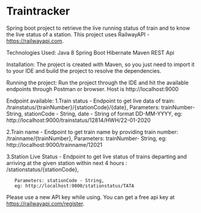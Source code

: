 # Traintracker

Spring boot project to retrieve the live running status of train and to know the live status of a station.
This project uses RailwayAPI - https://railwayapi.com.

Technologies Used:
Java 8
Spring Boot
Hibernate
Maven
REST Api

Installation:
The project is created with Maven, so you just need to import it to your IDE and build the project to resolve the dependencies.

Running the project:
Run the project through the IDE and hit the available endpoints through Postman or browser. Host is http://localhost:9000

Endpoint available:
1.Train status - Endpoint to get live data of train: /trainstatus/{trainNumber}/{stationCode}/{date},
    Parameters: trainNumber- String,
                 stationCode - String,
                 date - String of format DD-MM-YYYY,
     eg: http://localhost:9000/trainstatus/12814/HWH/22-01-2020
  
2.Train name - Endpoint to get train name by providing train number: /trainname/{trainNumber},
    Parameters: trainNumber- String,
    eg: http://localhost:9000/trainname/12021
 
3.Station Live Status -  Endpoint to get live status of trains departing and arriving at the given station within next 4 hours : /stationstatus/{stationCode},
      
       Parameters: stationCode - String,
       eg: http://localhost:9000/stationstatus/TATA
       
       
Please use a new API key while using. You can get a free api key at https://railwayapi.com/register.
                          








